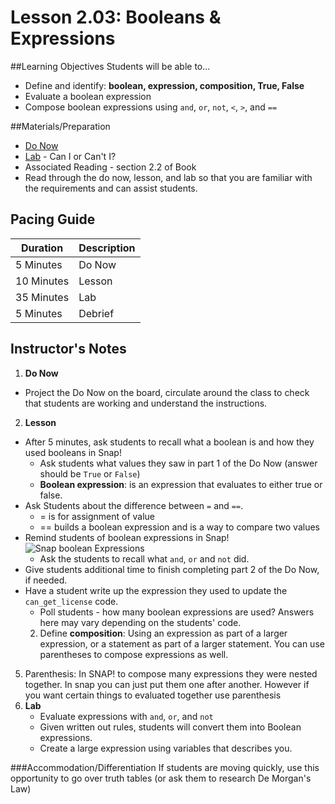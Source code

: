 # Lesson 2.03: Booleans & Expressions

##Learning Objectives
Students will be able to... 
* Define and identify: **boolean, expression, composition, True, False**
* Evaluate a boolean expression
* Compose boolean expressions using `and`, `or`, `not`, `<`, `>`, and `==` 

##Materials/Preparation
* [Do Now]
* [Lab] - Can I or Can't I?
* Associated Reading - section 2.2 of Book
* Read through the do now, lesson, and lab so that you are familiar with the requirements and can assist students.

## Pacing Guide
| **Duration**   | **Description** |
| ---------- | ----------- |
| 5 Minutes  | Do Now      |
| 10 Minutes | Lesson      |
| 35 Minutes | Lab         |
| 5 Minutes | Debrief  |

## Instructor's Notes
1. **Do Now** 
  * Project the Do Now on the board, circulate around the class to check that students are working and understand the instructions. 
2. **Lesson**
  * After 5 minutes, ask students to recall what a boolean is and how they used booleans in Snap!
    * Ask students what values they saw in part 1 of the Do Now (answer should be `True` or `False`) 
    * **Boolean expression**: is an expression that evaluates to either true or false.
  * Ask Students about the difference between `=` and `==`. 
    * = is for assignment of value 
    * == builds a boolean expression and is a way to compare two values
  * Remind students of boolean expressions in Snap! 
    ![Snap boolean Expressions](snap_boolean_expressions.png)
    * Ask the students to recall what `and`, `or` and `not` did.
  * Give students additional time to finish completing part 2 of the Do Now, if needed. 
  * Have a student write up the expression they used to update the `can_get_license` code.
    * Poll students - how many boolean expressions are used? Answers here may vary depending on the students' code. 
    2. Define **composition**: Using an expression as part of a larger expression, or a statement as part of a larger statement. You can use parentheses to compose expressions as well.
  5. Parenthesis: In SNAP! to compose many expressions they were nested together. In snap you can just put them one after another. However if you want certain things to evaluated together use parenthesis
3. **Lab**
    * Evaluate expressions with `and`, `or`, and `not`
    * Given written out rules, students will convert them into Boolean expressions.
    * Create a large expression using variables that describes you.

###Accommodation/Differentiation
If students are moving quickly, use this opportunity to go over truth tables (or ask them to research De Morgan's Law) 
  
[Do Now]:do_now.md
[Lab]:lab.md